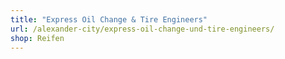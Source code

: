 ```yaml
---
title: "Express Oil Change & Tire Engineers"
url: /alexander-city/express-oil-change-und-tire-engineers/
shop: Reifen
---
```

